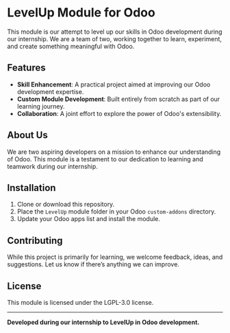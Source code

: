 # LevelUp Module for Odoo

This module is our attempt to level up our skills in Odoo development during our internship. We are a team of two, working together to learn, experiment, and create something meaningful with Odoo.

## Features

- **Skill Enhancement**: A practical project aimed at improving our Odoo development expertise.
- **Custom Module Development**: Built entirely from scratch as part of our learning journey.
- **Collaboration**: A joint effort to explore the power of Odoo's extensibility.

## About Us

We are two aspiring developers on a mission to enhance our understanding of Odoo. This module is a testament to our dedication to learning and teamwork during our internship.

## Installation

1. Clone or download this repository.
2. Place the `LevelUp` module folder in your Odoo `custom-addons` directory.
3. Update your Odoo apps list and install the module.

## Contributing

While this project is primarily for learning, we welcome feedback, ideas, and suggestions. Let us know if there’s anything we can improve.

## License

This module is licensed under the LGPL-3.0 license.

---
**Developed during our internship to LevelUp in Odoo development.**
